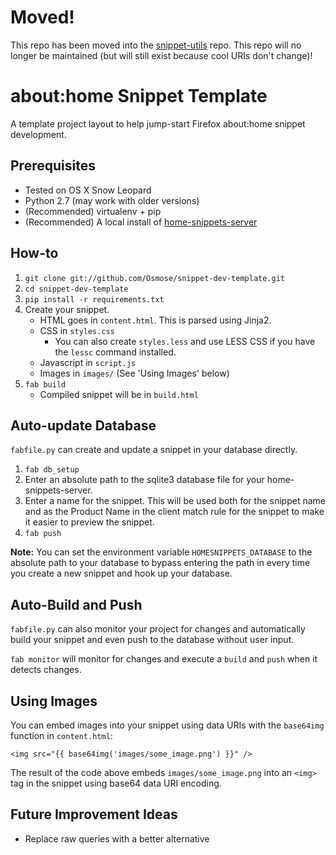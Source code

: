 # Moved!

This repo has been moved into the [snippet-utils][] repo. This repo will no
longer be maintained (but will still exist because cool URIs don't change)!

[snippet-utils]: https://github.com/Osmose/snippet-utils

# about:home Snippet Template

A template project layout to help jump-start Firefox about:home snippet
development.

## Prerequisites

* Tested on OS X Snow Leopard
* Python 2.7 (may work with older versions)
* (Recommended) virtualenv + pip
* (Recommended) A local install of [home-snippets-server][]

[home-snippets-server]: https://github.com/lmorchard/home-snippets-server

## How-to

1. `git clone git://github.com/Osmose/snippet-dev-template.git`
2. `cd snippet-dev-template`
3. `pip install -r requirements.txt`
4. Create your snippet.
   * HTML goes in `content.html`. This is parsed using Jinja2.
   * CSS in `styles.css`
     * You can also create `styles.less` and use LESS CSS if you have the
       `lessc` command installed.
   * Javascript in `script.js`
   * Images in `images/` (See 'Using Images' below)
4. `fab build`
   * Compiled snippet will be in `build.html`

## Auto-update Database

`fabfile.py` can create and update a snippet in your database directly.

1. `fab db_setup`
2. Enter an absolute path to the sqlite3 database file for your
   home-snippets-server.
3. Enter a name for the snippet. This will be used both for the snippet name
   and as the Product Name in the client match rule for the snippet to make it
   easier to preview the snippet.
3. `fab push`

**Note:** You can set the environment variable `HOMESNIPPETS_DATABASE` to the
absolute path to your database to bypass entering the path in every time you
create a new snippet and hook up your database.

## Auto-Build and Push

`fabfile.py` can also monitor your project for changes and automatically build your snippet and even push to the database without user input.

`fab monitor` will monitor for changes and execute a `build` and `push` when it detects changes.

## Using Images

You can embed images into your snippet using data URIs with the `base64img` function in `content.html`:

```jinja2
<img src="{{ base64img('images/some_image.png') }}" />
```

The result of the code above embeds `images/some_image.png` into an `<img>` tag in the snippet using base64 data URI encoding.

## Future Improvement Ideas

* Replace raw queries with a better alternative
